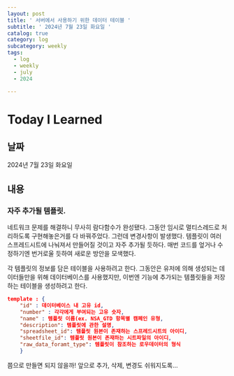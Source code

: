 ```yaml
---
layout: post
title: ' 서버에서 사용하기 위한 데이터 테이블 '
subtitle: ' 2024년 7월 23일 화요일 '
catalog: true
category: log
subcategory: weekly
tags:
  - log
  - weekly
  - july
  - 2024

---
```


# Today I Learned

## 날짜

2024년 7월 23일 화요일

## 내용

### 자주 추가될 템플릿.

 네트워크 문제를 해결하니 무사히 람다함수가 완성됐다. 그동안 임시로 멀티스레드로 처리하도록 구현해놓은거를 다 바꿔주었다. 그런데 변경사항이 발생했다. 템플릿이 여러 스프레드시트에 나눠져서 만들어질 것이고 자주 추가될 듯하다. 매번 코드를 엎거나 수정하기엔 번거로울 듯하여 새로운 방안을 모색했다.

 각 템플릿의 정보를 담은 테이블을 사용하려고 한다. 그동안은 유저에 의해 생성되는 데이터들만을 위해 데이터베이스를 사용했지만, 이번엔 기능에 추가되는 템플릿들을 저장하는 테이블을 생성하려고 한다. 

```json
template : {
	"id" : 데이터베이스 내 고유 id,
	"number" : 각각에게 부여되는 고유 숫자,
	"name" : 템플릿 이름(ex. NSA_GTD 항목별 캠페인 유형,
	"description": 템플릿에 관한 설명,
	"spreadsheet_id": 템플릿 원본이 존재하는 스프레드시트의 아이디,
	"sheetfile_id": 템플릿 원본이 존재하는 시트파일의 아이디,
	"raw_data_foramt_type": 템플릿이 참조하는 로우데이터의 형식
	}

```

쯤으로 만들면 되지 않을까! 앞으로 추가, 삭제, 변경도 쉬워지도록…